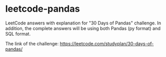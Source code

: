 # leetcode-pandas
LeetCode answers with explanation for "30 Days of Pandas" challenge.
In addition, the complete answers will be using both Pandas (py format) and SQL format.

The link of the challenge: https://leetcode.com/studyplan/30-days-of-pandas/
